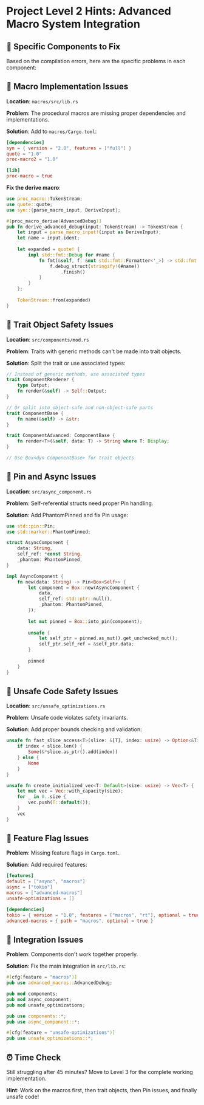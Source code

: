 # Project Level 2 Hints: Advanced Macro System Integration

## 🎯 Specific Components to Fix

Based on the compilation errors, here are the specific problems in each component:

## 🔧 Macro Implementation Issues

**Location**: `macros/src/lib.rs`

**Problem**: The procedural macros are missing proper dependencies and implementations.

**Solution**: Add to `macros/Cargo.toml`:
```toml
[dependencies]
syn = { version = "2.0", features = ["full"] }
quote = "1.0"
proc-macro2 = "1.0"

[lib]
proc-macro = true
```

**Fix the derive macro**:
```rust
use proc_macro::TokenStream;
use quote::quote;
use syn::{parse_macro_input, DeriveInput};

#[proc_macro_derive(AdvancedDebug)]
pub fn derive_advanced_debug(input: TokenStream) -> TokenStream {
    let input = parse_macro_input!(input as DeriveInput);
    let name = input.ident;
    
    let expanded = quote! {
        impl std::fmt::Debug for #name {
            fn fmt(&self, f: &mut std::fmt::Formatter<'_>) -> std::fmt::Result {
                f.debug_struct(stringify!(#name))
                    .finish()
            }
        }
    };
    
    TokenStream::from(expanded)
}
```

## 🔧 Trait Object Safety Issues

**Location**: `src/components/mod.rs`

**Problem**: Traits with generic methods can't be made into trait objects.

**Solution**: Split the trait or use associated types:
```rust
// Instead of generic methods, use associated types
trait ComponentRenderer {
    type Output;
    fn render(&self) -> Self::Output;
}

// Or split into object-safe and non-object-safe parts
trait ComponentBase {
    fn name(&self) -> &str;
}

trait ComponentAdvanced: ComponentBase {
    fn render<T>(&self, data: T) -> String where T: Display;
}

// Use Box<dyn ComponentBase> for trait objects
```

## 🔧 Pin and Async Issues

**Location**: `src/async_component.rs`

**Problem**: Self-referential structs need proper Pin handling.

**Solution**: Add PhantomPinned and fix Pin usage:
```rust
use std::pin::Pin;
use std::marker::PhantomPinned;

struct AsyncComponent {
    data: String,
    self_ref: *const String,
    _phantom: PhantomPinned,
}

impl AsyncComponent {
    fn new(data: String) -> Pin<Box<Self>> {
        let component = Box::new(AsyncComponent {
            data,
            self_ref: std::ptr::null(),
            _phantom: PhantomPinned,
        });
        
        let mut pinned = Box::into_pin(component);
        
        unsafe {
            let self_ptr = pinned.as_mut().get_unchecked_mut();
            self_ptr.self_ref = &self_ptr.data;
        }
        
        pinned
    }
}
```

## 🔧 Unsafe Code Safety Issues

**Location**: `src/unsafe_optimizations.rs`

**Problem**: Unsafe code violates safety invariants.

**Solution**: Add proper bounds checking and validation:
```rust
unsafe fn fast_slice_access<T>(slice: &[T], index: usize) -> Option<&T> {
    if index < slice.len() {
        Some(&*slice.as_ptr().add(index))
    } else {
        None
    }
}

unsafe fn create_initialized_vec<T: Default>(size: usize) -> Vec<T> {
    let mut vec = Vec::with_capacity(size);
    for _ in 0..size {
        vec.push(T::default());
    }
    vec
}
```

## 🔧 Feature Flag Issues

**Problem**: Missing feature flags in `Cargo.toml`.

**Solution**: Add required features:
```toml
[features]
default = ["async", "macros"]
async = ["tokio"]
macros = ["advanced-macros"]
unsafe-optimizations = []

[dependencies]
tokio = { version = "1.0", features = ["macros", "rt"], optional = true }
advanced-macros = { path = "macros", optional = true }
```

## 🔧 Integration Issues

**Problem**: Components don't work together properly.

**Solution**: Fix the main integration in `src/lib.rs`:
```rust
#[cfg(feature = "macros")]
pub use advanced_macros::AdvancedDebug;

pub mod components;
pub mod async_component;
pub mod unsafe_optimizations;

pub use components::*;
pub use async_component::*;

#[cfg(feature = "unsafe-optimizations")]
pub use unsafe_optimizations::*;
```

## ⏰ Time Check

Still struggling after 45 minutes? Move to Level 3 for the complete working implementation.

**Hint**: Work on the macros first, then trait objects, then Pin issues, and finally unsafe code!